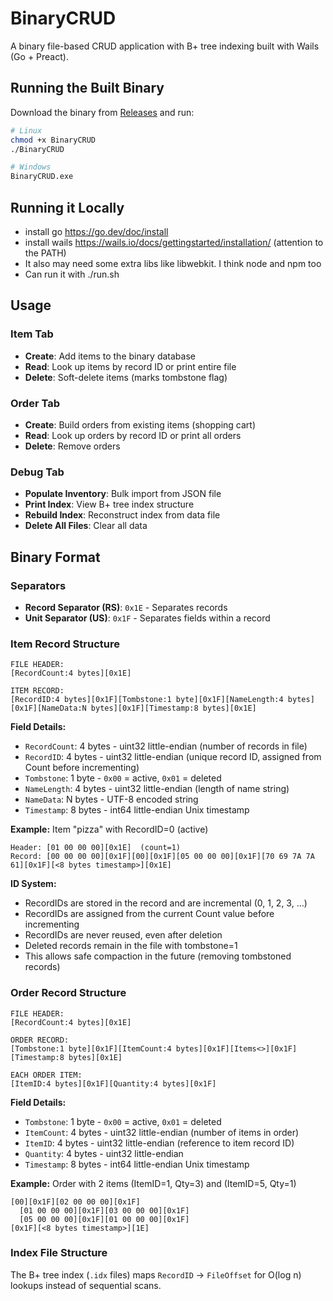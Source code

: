 # BinaryCRUD

A binary file-based CRUD application with B+ tree indexing built with Wails (Go + Preact).

## Running the Built Binary

Download the binary from [Releases](https://github.com/YourUsername/BinaryCRUD/releases) and run:

```bash
# Linux
chmod +x BinaryCRUD
./BinaryCRUD

# Windows
BinaryCRUD.exe
```

## Running it Locally

- install go <https://go.dev/doc/install>
- install wails <https://wails.io/docs/gettingstarted/installation/> (attention to the PATH)
- It also may need some extra libs like libwebkit. I think node and npm too
- Can run it with ./run.sh

## Usage

### Item Tab

- **Create**: Add items to the binary database
- **Read**: Look up items by record ID or print entire file
- **Delete**: Soft-delete items (marks tombstone flag)

### Order Tab

- **Create**: Build orders from existing items (shopping cart)
- **Read**: Look up orders by record ID or print all orders
- **Delete**: Remove orders

### Debug Tab

- **Populate Inventory**: Bulk import from JSON file
- **Print Index**: View B+ tree index structure
- **Rebuild Index**: Reconstruct index from data file
- **Delete All Files**: Clear all data

## Binary Format

### Separators

- **Record Separator (RS)**: `0x1E` - Separates records
- **Unit Separator (US)**: `0x1F` - Separates fields within a record

### Item Record Structure

```
FILE HEADER:
[RecordCount:4 bytes][0x1E]

ITEM RECORD:
[RecordID:4 bytes][0x1F][Tombstone:1 byte][0x1F][NameLength:4 bytes][0x1F][NameData:N bytes][0x1F][Timestamp:8 bytes][0x1E]
```

**Field Details:**

- `RecordCount`: 4 bytes - uint32 little-endian (number of records in file)
- `RecordID`: 4 bytes - uint32 little-endian (unique record ID, assigned from Count before incrementing)
- `Tombstone`: 1 byte - `0x00` = active, `0x01` = deleted
- `NameLength`: 4 bytes - uint32 little-endian (length of name string)
- `NameData`: N bytes - UTF-8 encoded string
- `Timestamp`: 8 bytes - int64 little-endian Unix timestamp

**Example:** Item "pizza" with RecordID=0 (active)

```
Header: [01 00 00 00][0x1E]  (count=1)
Record: [00 00 00 00][0x1F][00][0x1F][05 00 00 00][0x1F][70 69 7A 7A 61][0x1F][<8 bytes timestamp>][0x1E]
```

**ID System:**
- RecordIDs are stored in the record and are incremental (0, 1, 2, 3, ...)
- RecordIDs are assigned from the current Count value before incrementing
- RecordIDs are never reused, even after deletion
- Deleted records remain in the file with tombstone=1
- This allows safe compaction in the future (removing tombstoned records)

### Order Record Structure

```
FILE HEADER:
[RecordCount:4 bytes][0x1E]

ORDER RECORD:
[Tombstone:1 byte][0x1F][ItemCount:4 bytes][0x1F][Items<>][0x1F][Timestamp:8 bytes][0x1E]

EACH ORDER ITEM:
[ItemID:4 bytes][0x1F][Quantity:4 bytes][0x1F]
```

**Field Details:**

- `Tombstone`: 1 byte - `0x00` = active, `0x01` = deleted
- `ItemCount`: 4 bytes - uint32 little-endian (number of items in order)
- `ItemID`: 4 bytes - uint32 little-endian (reference to item record ID)
- `Quantity`: 4 bytes - uint32 little-endian
- `Timestamp`: 8 bytes - int64 little-endian Unix timestamp

**Example:** Order with 2 items (ItemID=1, Qty=3) and (ItemID=5, Qty=1)

```
[00][0x1F][02 00 00 00][0x1F]
  [01 00 00 00][0x1F][03 00 00 00][0x1F]
  [05 00 00 00][0x1F][01 00 00 00][0x1F]
[0x1F][<8 bytes timestamp>][1E]
```

### Index File Structure

The B+ tree index (`.idx` files) maps `RecordID` → `FileOffset` for O(log n) lookups instead of sequential scans.
